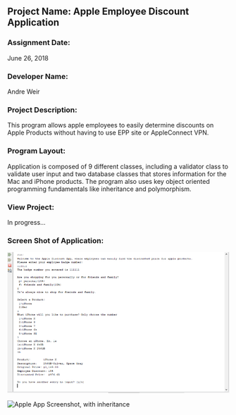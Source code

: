 ## Project Name:  Apple Employee Discount Application


### Assignment Date:  
June 26, 2018

### Developer Name:  
Andre Weir

### Project Description:
This program allows apple employees to easily determine discounts on Apple Products without having to use EPP site or AppleConnect VPN. 

### Program Layout:
Application is composed of 9 different classes, including a validator class to validate user input and two database classes that stores information for the Mac and iPhone products. The program also uses key object oriented programming fundamentals like inheritance and polymorphism.

### View Project:
In progress...

### Screen Shot of Application:
![Apple App Screenshot](appleapp_screenshot2.PNG)

![Apple App Screenshot, with inheritance](appleapp_screenshot1.PNG)